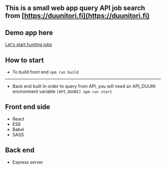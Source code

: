 ## This is a small web app query API job search from [https://duunitori.fi](https://duunitori.fi)

## Demo app here
[Let's start hunting jobs](https://polar-beach-12473.herokuapp.com/)

## How to start
- To build front end
`npm run build`
---
- Back end built
 In order to query from API, you will need an API_DUUNI environment variable 
`[API_DUUNI] npm run start`

## Front end side
- React
- ES6
- Babel
- SASS

## Back end
- Express server





